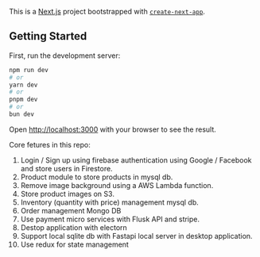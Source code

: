 This is a [Next.js](https://nextjs.org) project bootstrapped with [`create-next-app`](https://nextjs.org/docs/app/api-reference/cli/create-next-app).

## Getting Started

First, run the development server:

```bash
npm run dev
# or
yarn dev
# or
pnpm dev
# or
bun dev
```

Open [http://localhost:3000](http://localhost:3000) with your browser to see the result.

Core fetures in this repo:
1. Login / Sign up using firebase authentication using Google / Facebook and store users in Firestore.
2. Product module to store products in mysql db.
3. Remove image background using a AWS Lambda function.
4. Store product images on S3.
5. Inventory (quantity with price) management mysql db.
6. Order management Mongo DB
7. Use payment micro services with Flusk API and stripe.
8. Destop application with electorn
9. Support local sqlite db with Fastapi local server in desktop application.
10. Use redux for state management